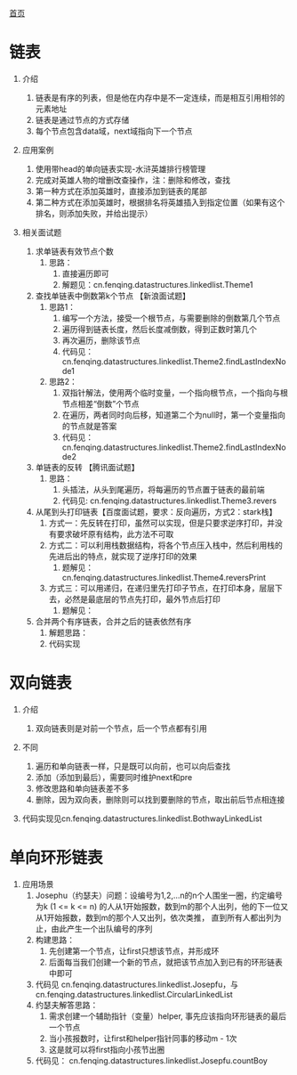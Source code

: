 [首页](../README.md)
# 链表
1. 介绍
    1. 链表是有序的列表，但是他在内存中是不一定连续，而是相互引用相邻的元素地址
    2. 链表是通过节点的方式存储
    3. 每个节点包含data域，next域指向下一个节点
    
2. 应用案例
    1. 使用带head的单向链表实现-水浒英雄排行榜管理
    2. 完成对英雄人物的增删改查操作，注：删除和修改，查找
    3. 第一种方式在添加英雄时，直接添加到链表的尾部
    4. 第二种方式在添加英雄时，根据排名将英雄插入到指定位置（如果有这个排名，则添加失败，并给出提示）
   
3. 相关面试题
   1. 求单链表有效节点个数
      1. 思路：
         1. 直接遍历即可
         2. 解题见：cn.fenqing.datastructures.linkedlist.Theme1
   2. 查找单链表中倒数第k个节点 【新浪面试题】
      1. 思路1：
         1. 编写一个方法，接受一个根节点，与需要删除的倒数第几个节点
         2. 遍历得到链表长度，然后长度减倒数，得到正数时第几个
         3. 再次遍历，删除该节点
         4. 代码见：cn.fenqing.datastructures.linkedlist.Theme2.findLastIndexNode1
      2. 思路2：
         1. 双指针解法，使用两个临时变量，一个指向根节点，一个指向与根节点相差“倒数”个节点
         2. 在遍历，两者同时向后移，知道第二个为null时，第一个变量指向的节点就是答案
         3. 代码见：cn.fenqing.datastructures.linkedlist.Theme2.findLastIndexNode2
   3. 单链表的反转 【腾讯面试题】
      1. 思路：
         1. 头插法，从头到尾遍历，将每遍历的节点置于链表的最前端
         2. 代码见: cn.fenqing.datastructures.linkedlist.Theme3.revers
   4. 从尾到头打印链表【百度面试题，要求：反向遍历，方式2：stark栈】
      1. 方式一：先反转在打印，虽然可以实现，但是只要求逆序打印，并没有要求破坏原有结构，此方法不可取
      2. 方式二：可以利用栈数据结构，将各个节点压入栈中，然后利用栈的先进后出的特点，就实现了逆序打印的效果
         1. 题解见：cn.fenqing.datastructures.linkedlist.Theme4.reversPrint
      3. 方式三：可以用递归，在递归里先打印子节点，在打印本身，层层下去，必然是最底层的节点先打印，最外节点后打印
         1. 题解见： 
   5. 合并两个有序链表，合并之后的链表依然有序
      1. 解题思路：
      2. 代码实现
   
# 双向链表
1. 介绍
   1. 双向链表则是对前一个节点，后一个节点都有引用
   
2. 不同
   1. 遍历和单向链表一样，只是既可以向前，也可以向后查找
   2. 添加（添加到最后），需要同时维护next和pre
   3. 修改思路和单向链表差不多
   4. 删除，因为双向表，删除则可以找到要删除的节点，取出前后节点相连接
   
3. 代码实现见cn.fenqing.datastructures.linkedlist.BothwayLinkedList

# 单向环形链表
1. 应用场景
   1. Josephu（约瑟夫）问题：设编号为1,2,...n的n个人围坐一圈，约定编号为k (1 <= k <= n)
   的人从1开始报数，数到m的那个人出列，他的下一位又从1开始报数，数到m的那个人又出列，依次类推，
   直到所有人都出列为止，由此产生一个出队编号的序列
   2. 构建思路：
      1. 先创建第一个节点，让first只想该节点，并形成环
      2. 后面每当我们创建一个新的节点，就把该节点加入到已有的环形链表中即可
   3. 代码见 cn.fenqing.datastructures.linkedlist.Josepfu，与 cn.fenqing.datastructures.linkedlist.CircularLinkedList
   4. 约瑟夫解答思路：
      1. 需求创建一个辅助指针（变量）helper, 事先应该指向环形链表的最后一个节点
      2. 当小孩报数时，让first和helper指针同事的移动m - 1次
      3. 这是就可以将first指向小孩节出圈
   5. 代码见： cn.fenqing.datastructures.linkedlist.Josepfu.countBoy